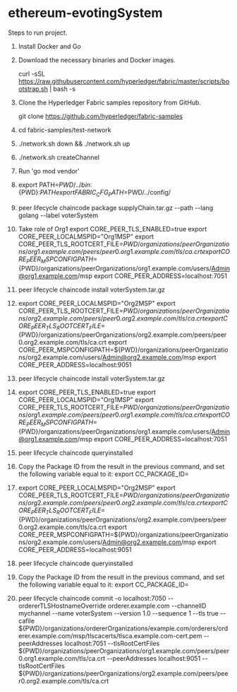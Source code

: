 # ethereum-evotingSystem


Steps to run project.


1. Install Docker and Go
2. Download the necessary binaries and Docker images.

    curl -sSL https://raw.githubusercontent.com/hyperledger/fabric/master/scripts/bootstrap.sh | bash -s
3. Clone the Hyperledger Fabric samples repository from GitHub.

    git clone https://github.com/hyperledger/fabric-samples
4. cd fabric-samples/test-network
5. ./network.sh down && ./network.sh up
6. ./network.sh createChannel
7. Run 'go mod vendor'
8. export PATH=${PWD}/../bin:${PWD}:$PATH
   export FABRIC_CFG_PATH=$PWD/../config/
9. peer lifecycle chaincode package supplyChain.tar.gz --path <path-to-code> --lang golang --label voterSystem
10. Take role of Org1      export CORE_PEER_TLS_ENABLED=true
    export CORE_PEER_LOCALMSPID="Org1MSP"
    export CORE_PEER_TLS_ROOTCERT_FILE=${PWD}/organizations/peerOrganizations/org1.example.com/peers/peer0.org1.example.com/tls/ca.crt
    export CORE_PEER_MSPCONFIGPATH=${PWD}/organizations/peerOrganizations/org1.example.com/users/Admin@org1.example.com/msp
    export CORE_PEER_ADDRESS=localhost:7051
11. peer lifecycle chaincode install voterSystem.tar.gz
12. export CORE_PEER_LOCALMSPID="Org2MSP"
    export CORE_PEER_TLS_ROOTCERT_FILE=${PWD}/organizations/peerOrganizations/org2.example.com/peers/peer0.org2.example.com/tls/ca.crt
    export CORE_PEER_TLS_ROOTCERT_FILE=${PWD}/organizations/peerOrganizations/org2.example.com/peers/peer0.org2.example.com/tls/ca.crt
    export CORE_PEER_MSPCONFIGPATH=${PWD}/organizations/peerOrganizations/org2.example.com/users/Admin@org2.example.com/msp
    export CORE_PEER_ADDRESS=localhost:9051
13. peer lifecycle chaincode install voterSystem.tar.gz
14. export CORE_PEER_TLS_ENABLED=true
    export CORE_PEER_LOCALMSPID="Org1MSP"
    export CORE_PEER_TLS_ROOTCERT_FILE=${PWD}/organizations/peerOrganizations/org1.example.com/peers/peer0.org1.example.com/tls/ca.crt
    export CORE_PEER_MSPCONFIGPATH=${PWD}/organizations/peerOrganizations/org1.example.com/users/Admin@org1.example.com/msp
    export CORE_PEER_ADDRESS=localhost:7051
15. peer lifecycle chaincode queryinstalled
16. Copy the Package ID from the result in the previous command, and set the following variable equal to it:
    export CC_PACKAGE_ID=
17. export CORE_PEER_LOCALMSPID="Org2MSP"
    export CORE_PEER_TLS_ROOTCERT_FILE=${PWD}/organizations/peerOrganizations/org2.example.com/peers/peer0.org2.example.com/tls/ca.crt
    export CORE_PEER_TLS_ROOTCERT_FILE=${PWD}/organizations/peerOrganizations/org2.example.com/peers/peer0.org2.example.com/tls/ca.crt
    export CORE_PEER_MSPCONFIGPATH=${PWD}/organizations/peerOrganizations/org2.example.com/users/Admin@org2.example.com/msp
    export CORE_PEER_ADDRESS=localhost:9051
18. peer lifecycle chaincode queryinstalled
19. Copy the Package ID from the result in the previous command, and set the following variable equal to it:
    export CC_PACKAGE_ID=
20. peer lifecycle chaincode commit -o localhost:7050 --ordererTLSHostnameOverride orderer.example.com --channelID mychannel --name voterSystem --version 1.0 --sequence 1 --tls true --cafile ${PWD}/organizations/ordererOrganizations/example.com/orderers/orderer.example.com/msp/tlscacerts/tlsca.example.com-cert.pem --peerAddresses localhost:7051 --tlsRootCertFiles ${PWD}/organizations/peerOrganizations/org1.example.com/peers/peer0.org1.example.com/tls/ca.crt --peerAddresses localhost:9051 --tlsRootCertFiles ${PWD}/organizations/peerOrganizations/org2.example.com/peers/peer0.org2.example.com/tls/ca.crt







